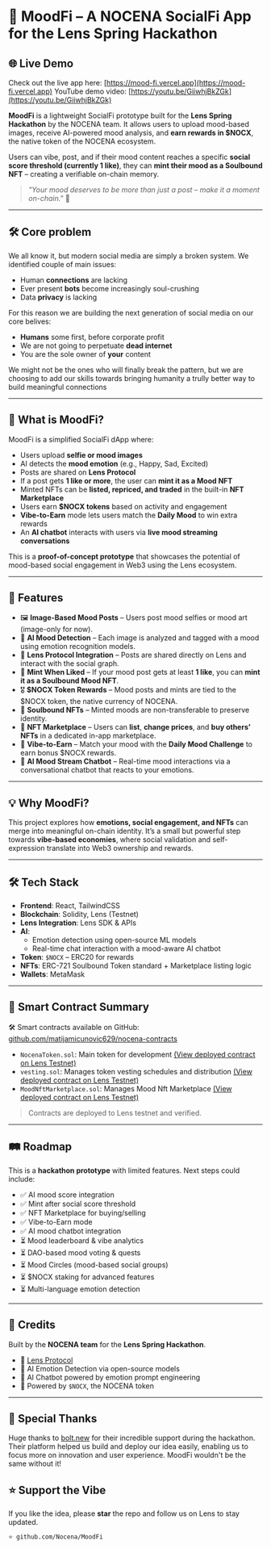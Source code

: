 # 🌈 MoodFi – A NOCENA SocialFi App for the Lens Spring Hackathon

## 🌐 Live Demo

Check out the live app here: [https://mood-fi.vercel.app](https://mood-fi.vercel.app)
YouTube demo video: [https://youtu.be/GiiwhjBkZGk](https://youtu.be/GiiwhjBkZGk)

**MoodFi** is a lightweight SocialFi prototype built for the **Lens Spring Hackathon** by the NOCENA team. It allows users to upload mood-based images, receive AI-powered mood analysis, and **earn rewards in $NOCX**, the native token of the NOCENA ecosystem.

Users can vibe, post, and if their mood content reaches a specific **social score threshold (currently 1 like)**, they can **mint their mood as a Soulbound NFT** – creating a verifiable on-chain memory.

> _"Your mood deserves to be more than just a post – make it a moment on-chain."_ 💫

---

## 🛠 Core problem

We all know it, but modern social media are simply a broken system. We identified couple of main issues:

- Human **connections** are lacking
- Ever present **bots** become increasingly soul-crushing
- Data **privacy** is lacking

For this reason we are building the next generation of social media on our core belives:

- **Humans** some first, before corporate profit
- We are not going to perpetuate **dead internet**
- You are the sole owner of **your** content

We might not be the ones who will finally break the pattern, but we are choosing to add our skills towards bringing humanity a trully better way to build meaningful connections

---

## 🎯 What is MoodFi?

MoodFi is a simplified SocialFi dApp where:

- Users upload **selfie or mood images**
- AI detects the **mood emotion** (e.g., Happy, Sad, Excited)
- Posts are shared on **Lens Protocol**
- If a post gets **1 like or more**, the user can **mint it as a Mood NFT**
- Minted NFTs can be **listed, repriced, and traded** in the built-in **NFT Marketplace**
- Users earn **$NOCX tokens** based on activity and engagement
- **Vibe-to-Earn** mode lets users match the **Daily Mood** to win extra rewards
- An **AI chatbot** interacts with users via **live mood streaming conversations**

This is a **proof-of-concept prototype** that showcases the potential of mood-based social engagement in Web3 using the Lens ecosystem.

---

## 🧩 Features

- 🖼️ **Image-Based Mood Posts** – Users post mood selfies or mood art (image-only for now).
- 🧠 **AI Mood Detection** – Each image is analyzed and tagged with a mood using emotion recognition models.
- 🔗 **Lens Protocol Integration** – Posts are shared directly on Lens and interact with the social graph.
- 🧡 **Mint When Liked** – If your mood post gets at least **1 like**, you can **mint it as a Soulbound Mood NFT**.
- 🎖️ **$NOCX Token Rewards** – Mood posts and mints are tied to the $NOCX token, the native currency of NOCENA.
- 🧬 **Soulbound NFTs** – Minted moods are non-transferable to preserve identity.
- 🛒 **NFT Marketplace** – Users can **list**, **change prices**, and **buy others’ NFTs** in a dedicated in-app marketplace.
- 🎯 **Vibe-to-Earn** – Match your mood with the **Daily Mood Challenge** to earn bonus $NOCX rewards.
- 💬 **AI Mood Stream Chatbot** – Real-time mood interactions via a conversational chatbot that reacts to your emotions.

---

## 💡 Why MoodFi?

This project explores how **emotions, social engagement, and NFTs** can merge into meaningful on-chain identity. It’s a small but powerful step towards **vibe-based economies**, where social validation and self-expression translate into Web3 ownership and rewards.

---

## 🛠️ Tech Stack

- **Frontend**: React, TailwindCSS
- **Blockchain**: Solidity, Lens (Testnet)
- **Lens Integration**: Lens SDK & APIs
- **AI**:
    - Emotion detection using open-source ML models
    - Real-time chat interaction with a mood-aware AI chatbot
- **Token**: `$NOCX` – ERC20 for rewards
- **NFTs**: ERC-721 Soulbound Token standard + Marketplace listing logic
- **Wallets**: MetaMask

---

## 🧪 Smart Contract Summary
🛠️ Smart contracts available on GitHub: [github.com/matijamicunovic629/nocena-contracts](https://github.com/matijamicunovic629/nocena-contracts)

- `NocenaToken.sol`: Main token for development [(View deployed contract on Lens Testnet)](https://explorer.testnet.lens.xyz/address/0xff37F413099547A2B237EE04a12cacec6583b4dB)
- `vesting.sol`: Manages token vesting schedules and distribution [(View deployed contract on Lens Testnet)](https://explorer.testnet.lens.xyz/address/0x63C95E6B23E20De964378bd2B41F96480758b338)
- `MoodNftMarketplace.sol`: Manages Mood Nft Marketplace [(View deployed contract on Lens Testnet)](https://explorer.testnet.lens.xyz/address/0x183731e6308794876086a2e7bd9F1C2DEfa204Dd)
> Contracts are deployed to Lens testnet and verified.

---

## 🛤️ Roadmap

This is a **hackathon prototype** with limited features.
Next steps could include:

- ✅ AI mood score integration
- ✅ Mint after social score threshold
- ✅ NFT Marketplace for buying/selling
- ✅ Vibe-to-Earn mode
- ✅ AI mood chatbot integration
- ⏳ Mood leaderboard & vibe analytics
- ⏳ DAO-based mood voting & quests
- ⏳ Mood Circles (mood-based social groups)
- ⏳ $NOCX staking for advanced features
- ⏳ Multi-language emotion detection

---

## 🙌 Credits

Built by the **NOCENA team** for the **Lens Spring Hackathon**.

- 🔗 [Lens Protocol](https://lens.xyz)
- 🧠 AI Emotion Detection via open-source models
- 🤖 AI Chatbot powered by emotion prompt engineering
- 💎 Powered by `$NOCX`, the NOCENA token

---

## 🙏 Special Thanks

Huge thanks to [bolt.new](https://bolt.new) for their incredible support during the hackathon. Their platform helped us build and deploy our idea easily, enabling us to focus more on innovation and user experience. MoodFi wouldn't be the same without it!


## ⭐️ Support the Vibe

If you like the idea, please **star** the repo and follow us on Lens to stay updated.

```bash
⭐️ github.com/Nocena/MoodFi
